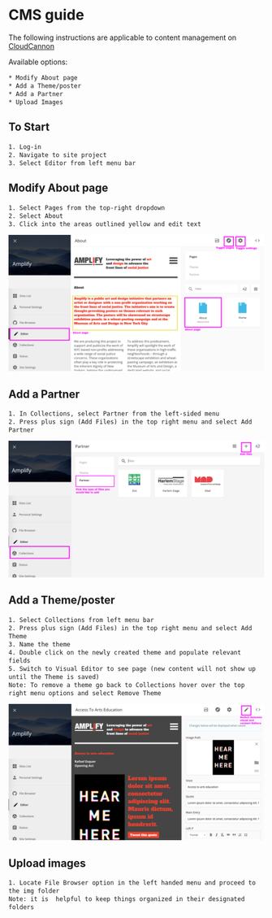 # CMS guide

The following instructions are applicable to content management on [CloudCannon](https://cloudcannon.com/)



Available options:
	
	* Modify About page 
	* Add a Theme/poster
	* Add a Partner
	* Upload Images
	
## To Start
	1. Log-in
	2. Navigate to site project
	3. Select Editor from left menu bar

## Modify About page
	1. Select Pages from the top-right dropdown
	2. Select About
	3. Click into the areas outlined yellow and edit text
![About instructions](/img/cc-instructions/about.png?raw=true)
## Add a Partner 
	1. In Collections, select Partner from the left-sided menu
	2. Press plus sign (Add Files) in the top right menu and select Add Partner	
![Add partner](/img/cc-instructions/partner.png?raw=true)	
## Add a Theme/poster
	1. Select Collections from left menu bar
	2. Press plus sign (Add Files) in the top right menu and select Add Theme
	3. Name the theme
	4. Double click on the newly created theme and populate relevant fields
	5. Switch to Visual Editor to see page (new content will not show up until the Theme is saved)
	Note: To remove a theme go back to Collections hover over the top right menu options and select Remove Theme
![Add partner](/img/cc-instructions/theme.png?raw=true)
## Upload images
	1. Locate File Browser option in the left handed menu and proceed to the img folder
	Note: it is  helpful to keep things organized in their designated folders
	






